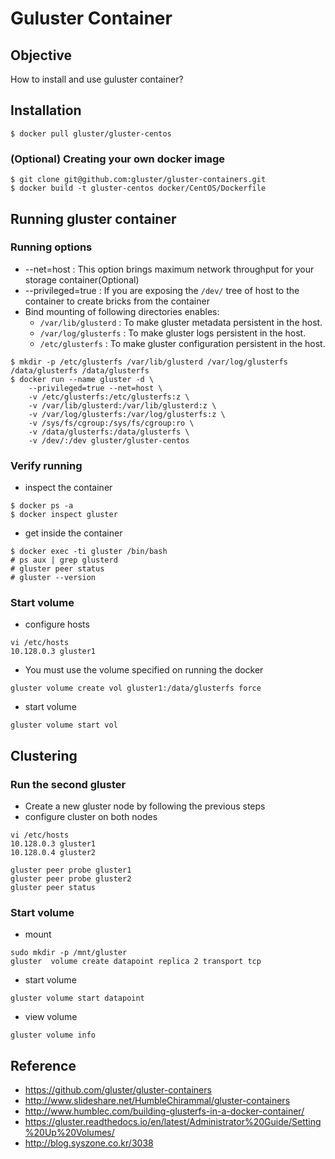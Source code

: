 Guluster Container
=========

## Objective
How to install and use guluster container?

## Installation
```
$ docker pull gluster/gluster-centos
```

### (Optional) Creating your own docker image
```
$ git clone git@github.com:gluster/gluster-containers.git
$ docker build -t gluster-centos docker/CentOS/Dockerfile
```

## Running gluster container

### Running options
 - --net=host               : This option brings maximum network throughput for your storage container(Optional)
 - --privileged=true        : If you are exposing the `/dev/` tree of host to the container to create bricks from the container
 - Bind mounting of following directories enables:
   - `/var/lib/glusterd`     : To make gluster metadata persistent in the host.
   - `/var/log/glusterfs`    : To make gluster logs persistent in the host.
   - `/etc/glusterfs`        : To make gluster configuration persistent in the host.
```
$ mkdir -p /etc/glusterfs /var/lib/glusterd /var/log/glusterfs /data/glusterfs /data/glusterfs
$ docker run --name gluster -d \
    --privileged=true --net=host \
    -v /etc/glusterfs:/etc/glusterfs:z \
    -v /var/lib/glusterd:/var/lib/glusterd:z \
    -v /var/log/glusterfs:/var/log/glusterfs:z \
    -v /sys/fs/cgroup:/sys/fs/cgroup:ro \
    -v /data/glusterfs:/data/glusterfs \
    -v /dev/:/dev gluster/gluster-centos
```

### Verify running
- inspect the container
```
$ docker ps -a
$ docker inspect gluster
```

- get inside the container
```
$ docker exec -ti gluster /bin/bash
# ps aux | grep glusterd
# gluster peer status
# gluster --version
```

### Start volume
- configure hosts
```
vi /etc/hosts
10.128.0.3 gluster1
```
- You must use the volume specified on running the docker
```
gluster volume create vol gluster1:/data/glusterfs force
```
- start volume
```
gluster volume start vol
```



## Clustering
### Run the second gluster
- Create a new gluster node by following the previous steps
- configure cluster on both nodes
```
vi /etc/hosts
10.128.0.3 gluster1
10.128.0.4 gluster2

gluster peer probe gluster1
gluster peer probe gluster2
gluster peer status
```

### Start volume
- mount
```
sudo mkdir -p /mnt/gluster
gluster  volume create datapoint replica 2 transport tcp
```
- start volume
```
gluster volume start datapoint
```
- view volume
```
gluster volume info
```

## Reference
- https://github.com/gluster/gluster-containers
- http://www.slideshare.net/HumbleChirammal/gluster-containers
- http://www.humblec.com/building-glusterfs-in-a-docker-container/
- https://gluster.readthedocs.io/en/latest/Administrator%20Guide/Setting%20Up%20Volumes/
- http://blog.syszone.co.kr/3038

